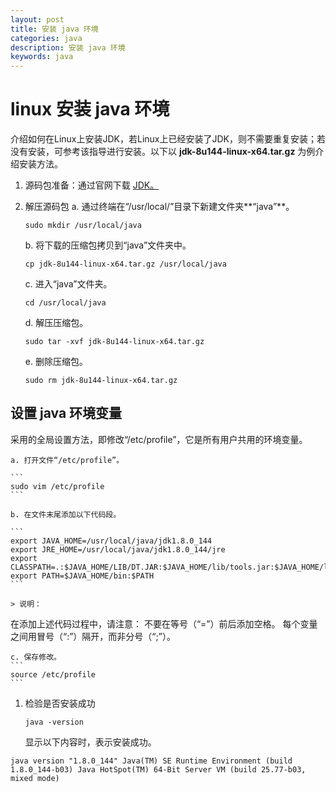 ```yaml
---
layout: post
title: 安装 java 环境
categories: java
description: 安装 java 环境
keywords: java
---
```


# linux 安装 java 环境

介绍如何在Linux上安装JDK，若Linux上已经安装了JDK，则不需要重复安装；若没有安装，可参考该指导进行安装。以下以 **jdk-8u144-linux-x64.tar.gz** 为例介绍安装方法。

1. 源码包准备：通过官网下载 [JDK。](https://www.oracle.com/java/technologies/downloads/)

2. 解压源码包
   a. 通过终端在“/usr/local/”目录下新建文件夹**“java”**。
    ```
    sudo mkdir /usr/local/java
    ```
    b. 将下载的压缩包拷贝到“java”文件夹中。
    ```
    cp jdk-8u144-linux-x64.tar.gz /usr/local/java
    ```
    c. 进入“java”文件夹。
    ```
    cd /usr/local/java

    ```
    d. 解压压缩包。
    ```
    sudo tar -xvf jdk-8u144-linux-x64.tar.gz

    ```
    e. 删除压缩包。
    ```
    sudo rm jdk-8u144-linux-x64.tar.gz

    ```
## 设置 java 环境变量
采用的全局设置方法，即修改“/etc/profile”，它是所有用户共用的环境变量。

    a. 打开文件“/etc/profile”。

    ```
    sudo vim /etc/profile
    ```

    b. 在文件末尾添加以下代码段。

    ```
    export JAVA_HOME=/usr/local/java/jdk1.8.0_144
    export JRE_HOME=/usr/local/java/jdk1.8.0_144/jre
    export CLASSPATH=.:$JAVA_HOME/LIB/DT.JAR:$JAVA_HOME/lib/tools.jar:$JAVA_HOME/lib:$CLASSPATH
    export PATH=$JAVA_HOME/bin:$PATH
    ```

    > 说明：
在添加上述代码过程中，请注意：
不要在等号（“=”）前后添加空格。
每个变量之间用冒号（“:”）隔开，而非分号（“;”）。

    c. 保存修改。
    ```
    source /etc/profile
    ```
1. 检验是否安装成功
    ```
    java -version
    ```
    显示以下内容时，表示安装成功。

```
java version "1.8.0_144" Java(TM) SE Runtime Environment (build 1.8.0_144-b03) Java HotSpot(TM) 64-Bit Server VM (build 25.77-b03, mixed mode)
```